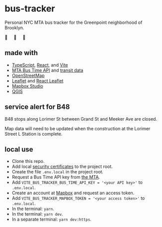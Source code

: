 # bus-tracker

Personal NYC MTA bus tracker for the Greenpoint neighborhood of Brooklyn.

🚌 &nbsp;&nbsp;&nbsp; 🚌 &nbsp;&nbsp;&nbsp; 🚌

## made with

- [TypeScript](https://www.typescriptlang.org), [React](https://react.dev), and [Vite](https://vitejs.dev/)
- [MTA Bus Time API](https://bustime.mta.info/wiki/Developers/) and [transit data](http://web.mta.info/developers/developer-data-terms.html)
- [OpenStreetMap](https://www.openstreetmap.org/)
- [Leaflet](https://leafletjs.com) and [React Leaflet](https://react-leaflet.js.org)
- [Mapbox Studio](https://studio.mapbox.com)
- [QGIS](https://qgis.org/)

## service alert for B48

B48 stops along Lorimer St between Grand St and Meeker Ave are closed.

Map data will need to be updated when the construction at the Lorimer Street L Station is complete.

## local use

- Clone this repo.
- Add local [security certificates](https://www.makeswift.com/blog/accessing-your-local-nextjs-dev-server-using-https) to the project root.
- Create the file `.env.local` in the project root.
- Request a Bus Time API key from [the MTA](https://register.developer.obanyc.com/).
- Add `VITE_BUS_TRACKER_BUS_TIME_API_KEY = '<your API key>'` to `.env.local`.
- Create an account at [Mapbox](https://www.mapbox.com) and request an access token.
- Add `VITE_BUS_TRACKER_MAPBOX_TOKEN = '<your access token>'` to `.env.local`.
- In the terminal: `yarn`.
- In the terminal: `yarn dev`.
- In a separate terminal: `yarn dev:https`.
